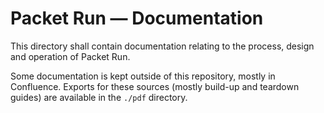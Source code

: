 # Packet Run — Documentation
This directory shall contain documentation relating to the process, design and
operation of Packet Run.

Some documentation is kept outside of this repository, mostly in Confluence.
Exports for these sources (mostly build-up and teardown guides) are available in
the `./pdf` directory.